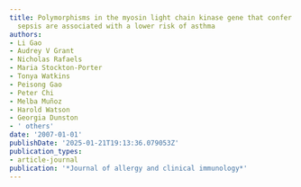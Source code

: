 ```yaml
---
title: Polymorphisms in the myosin light chain kinase gene that confer risk of severe
  sepsis are associated with a lower risk of asthma
authors:
- Li Gao
- Audrey V Grant
- Nicholas Rafaels
- Maria Stockton-Porter
- Tonya Watkins
- Peisong Gao
- Peter Chi
- Melba Muñoz
- Harold Watson
- Georgia Dunston
- ' others'
date: '2007-01-01'
publishDate: '2025-01-21T19:13:36.079053Z'
publication_types:
- article-journal
publication: '*Journal of allergy and clinical immunology*'
---
```

